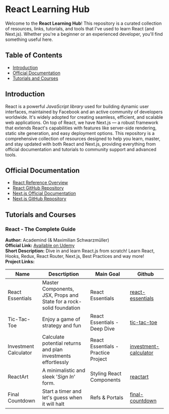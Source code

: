 # React Learning Hub

Welcome to the **React Learning Hub**! This repository is a curated collection of resources, links, tutorials, and tools that I've used to learn React (and Next.js). Whether you're a beginner or an experienced developer, you'll find something useful here.

## Table of Contents

- [Introduction](#introduction)
- [Official Documentation](#official-documentation)
- [Tutorials and Courses](#tutorials-and-courses)

## Introduction
React is a powerful _JavaScript library_ used for building dynamic user interfaces, maintained by Facebook and an active community of developers worldwide. It's widely adopted for creating seamless, efficient, and scalable web applications. On top of React, we have Next.js — a robust framework that extends React's capabilities with features like server-side rendering, static site generation, and easy deployment options. This repository is a comprehensive collection of resources designed to help you learn, master, and stay updated with both React and Next.js, providing everything from official documentation and tutorials to community support and advanced tools.

## Official Documentation

- [React Reference Overview](https://react.dev/reference/react)
- [React GitHub Repository](https://github.com/facebook/react)
- [Next.js Official Documentation](https://nextjs.org/docs)
- [Next.js GitHub Repository](https://github.com/vercel/next.js)

## Tutorials and Courses
### React - The Complete Guide
__Author:__ Academind (& Maximilian Schwarzmüller)<br />
__Official Link:__ [Available on Udemy](https://www.udemy.com/course/react-the-complete-guide-incl-redux/)<br />
__Short Description:__ Dive in and learn React.js from scratch! Learn React, Hooks, Redux, React Router, Next.js, Best Practices and way more!<br />
__Project Links:__

| Name | Descrtiption | Main Goal | Github
| --- | --- | --- | --- |
| React Essentials | Master Components, JSX, Props and State for a rock-solid foundation | React Essentials |[react-essentials](https://github.com/ThomasCode92/react-essentials) |
| Tic-Tac-Toe | Enjoy a game of strategy and fun | React Essentials - Deep Dive | [tic-tac-toe](https://github.com/ThomasCode92/tic-tac-toe) |
| Investment Calculator | Calculate potential returns and plan investments effortlessly | React Essentials - Practice Project | [investment-calculator](https://github.com/ThomasCode92/investment-calculator) |
| ReactArt | A minimalistic and sleek '_Sign In_' form. | Styling React Components | [reactart](https://github.com/ThomasCode92/reactart) |
| Final Countdown | Start a timer and let's guess when it will halt | Refs & Portals | [final-countdown](https://github.com/ThomasCode92/final-countdown) |
